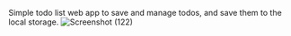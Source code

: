Simple todo list web app to save and manage todos, and save them to the local storage.
![Screenshot (122)](https://user-images.githubusercontent.com/124234040/225887105-15073e56-912a-4cb8-bcbd-cad93c95a7e9.png)
